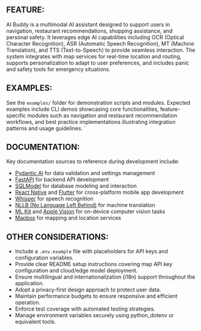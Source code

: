 ## FEATURE:

AI Buddy is a multimodal AI assistant designed to support users in navigation, restaurant recommendations, shopping assistance, and personal safety. It leverages edge AI capabilities including OCR (Optical Character Recognition), ASR (Automatic Speech Recognition), MT (Machine Translation), and TTS (Text-to-Speech) to provide seamless interaction. The system integrates with map services for real-time location and routing, supports personalization to adapt to user preferences, and includes panic and safety tools for emergency situations.

## EXAMPLES:

See the `examples/` folder for demonstration scripts and modules. Expected examples include CLI demos showcasing core functionalities, feature-specific modules such as navigation and restaurant recommendation workflows, and best practice implementations illustrating integration patterns and usage guidelines.
`

## DOCUMENTATION:

Key documentation sources to reference during development include:

-   [Pydantic AI](https://ai.pydantic.dev/) for data validation and settings management
-   [FastAPI](https://fastapi.tiangolo.com/) for backend API development
-   [SQLModel](https://sqlmodel.tiangolo.com/) for database modeling and interaction
-   [React Native](https://reactnative.dev/) and [Flutter](https://flutter.dev/docs) for cross-platform mobile app development
-   [Whisper](https://github.com/openai/whisper) for speech recognition
-   [NLLB (No Language Left Behind)](https://ai.meta.com/research/no-language-left-behind/) for machine translation
-   [ML Kit](https://developers.google.com/ml-kit) and [Apple Vision](https://developer.apple.com/documentation/vision/) for on-device computer vision tasks
-   [Mapbox](https://docs.mapbox.com/) for mapping and location services

## OTHER CONSIDERATIONS:

-   Include a `.env.example` file with placeholders for API keys and configuration variables.
-   Provide clear README setup instructions covering map API key configuration and cloud/edge model deployment.
-   Ensure multilingual and internationalization (i18n) support throughout the application.
-   Adopt a privacy-first design approach to protect user data.
-   Maintain performance budgets to ensure responsive and efficient operation.
-   Enforce test coverage with automated testing strategies.
-   Manage environment variables securely using python_dotenv or equivalent tools.
